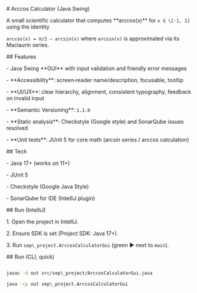 \# Arccos Calculator (Java Swing)



A small scientific calculator that computes \*\*arccos(x)\*\* for `x ∈ \[-1, 1]` using the identity  

`arccos(x) = π/2 – arcsin(x)` where `arcsin(x)` is approximated via its Maclaurin series.



\## Features

\- Java Swing \*\*GUI\*\* with input validation and friendly error messages

\- \*\*Accessibility\*\*: screen‑reader name/description, focusable, tooltip

\- \*\*UI/UX\*\*: clear hierarchy, alignment, consistent typography, feedback on invalid input

\- \*\*Semantic Versioning\*\*: `1.1.0`

\- \*\*Static analysis\*\*: Checkstyle (Google style) and SonarQube issues resolved

\- \*\*Unit tests\*\*: JUnit 5 for core math (arcsin series / arccos calculation)



\## Tech

\- Java 17+ (works on 11+)

\- JUnit 5

\- Checkstyle (Google Java Style)

\- SonarQube for IDE (IntelliJ plugin)



\## Run (IntelliJ)

1\. Open the project in IntelliJ.

2\. Ensure SDK is set (Project SDK: Java 17+).

3\. Run `sep\_project.ArccosCalculatorGui` (green ▶ next to `main`).



\## Run (CLI, quick)

```bash

javac -d out src/sep\_project/ArccosCalculatorGui.java

java -cp out sep\_project.ArccosCalculatorGui



